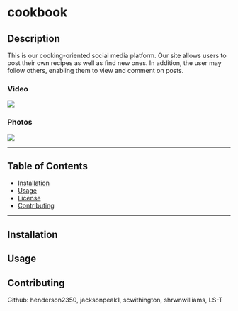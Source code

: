 # cookbook
## Description
This is our cooking-oriented social media platform. Our site allows users to post their own recipes as well as find new ones. In addition, the user may follow others, enabling them to view and comment on posts.

### Video
![](Link)

### Photos
![](Link)

- - - - - - - - - - - - - - - - - -

## Table of Contents
- [Installation](#installation)
- [Usage](#usage)
- [License](#license)
- [Contributing](#contributing)

- - - - - - - - - - - - - - - - - -

## Installation


## Usage


## Contributing
Github: henderson2350, jacksonpeak1, scwithington, shrwnwilliams, LS-T